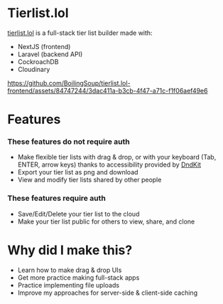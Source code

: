 
# Tierlist.lol 

[tierlist.lol](https://tierlist.lol) is a full-stack tier list builder made with:
  - NextJS (frontend)
  - Laravel (backend API)
  - CockroachDB
  - Cloudinary

https://github.com/BoilingSoup/tierlist.lol-frontend/assets/84747244/3dac411a-b3cb-4f47-a71c-f1f06aef49e6

# Features 
  ### These features do not require auth
  - Make flexible tier lists with drag & drop, or with your keyboard (Tab, ENTER, arrow keys) thanks to accessibility provided by [DndKit](https://github.com/clauderic/dnd-kit)
  - Export your tier list as png and download
  - View and modify tier lists shared by other people
  ### These features require auth
  - Save/Edit/Delete your tier list to the cloud
  - Make your tier list public for others to view, share, and clone  
  

  
# Why did I make this?
  - Learn how to make drag & drop UIs
  - Get more practice making full-stack apps
  - Practice implementing file uploads
  - Improve my approaches for server-side & client-side caching

